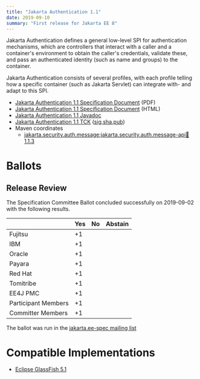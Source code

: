 ```yaml
---
title: "Jakarta Authentication 1.1"
date: 2019-09-10
summary: "First release for Jakarta EE 8"
---
```

Jakarta Authentication defines a general low-level SPI for authentication mechanisms, which are controllers
that interact with a caller and a container's environment to obtain the caller's credentials, validate these,
and pass an authenticated identity (such as name and groups) to the container. 
        
Jakarta Authentication consists of several profiles, with each profile telling how a specific container
(such as Jakarta Servlet) can integrate with- and adapt to this SPI.

* [Jakarta Authentication 1.1 Specification Document](./authentication-spec-1.1.pdf) (PDF)
* [Jakarta Authentication 1.1 Specification Document](./authentication-spec-1.1.html) (HTML)
* [Jakarta Authentication 1.1 Javadoc](./apidocs)
* [Jakarta Authentication 1.1 TCK](https://download.eclipse.org/jakartaee/authentication/1.1/jakarta-authentication-tck-1.1.1.zip) ([sig](https://download.eclipse.org/jakartaee/authentication/1.1/jakarta-authentication-tck-1.1.1.zip.sig),[sha](https://download.eclipse.org/jakartaee/authentication/1.1/jakarta-authentication-tck-1.1.1.zip.sha256),[pub](https://jakarta.ee/specifications/jakartaee-spec-committee.pub))
* Maven coordinates
  * [jakarta.security.auth.message:jakarta.security.auth.message-api:jar:1.1.3](https://search.maven.org/artifact/jakarta.security.auth.message/jakarta.security.auth.message-api/1.1.3/jar)

# Ballots

## Release Review

The Specification Committee Ballot concluded successfully on 2019-09-02 with the following results.

|                       |  Yes    | No      | Abstain  |
|-----------------------|---------|---------|----------|
|Fujitsu                |   +1    |         |          |
|IBM                    |   +1    |         |          |
|Oracle                 |   +1    |         |          |
|Payara                 |   +1    |         |          |
|Red Hat                |   +1    |         |          |
|Tomitribe              |   +1    |         |          |
|EE4J PMC               |   +1    |         |          |
|Participant Members    |   +1    |         |          |
|Committer Members      |   +1    |         |          |

The ballot was run in the [jakarta.ee-spec mailing list](https://www.eclipse.org/lists/jakarta.ee-spec/msg00504.html)


# Compatible Implementations

* [Eclipse GlassFish 5.1](https://eclipse-ee4j.github.io/glassfish)
